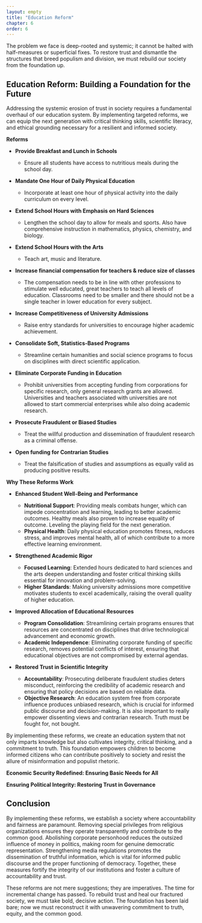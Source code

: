 ```yaml
---
layout: empty
title: "Education Reform"
chapter: 6
order: 6
---
```


The problem we face is deep-rooted and systemic; it cannot be halted with half-measures or superficial fixes. To restore trust and dismantle the structures that breed populism and division, we must rebuild our society from the foundation up.

## Education Reform: Building a Foundation for the Future

Addressing the systemic erosion of trust in society requires a fundamental overhaul of our education system. By implementing targeted reforms, we can equip the next generation with critical thinking skills, scientific literacy, and ethical grounding necessary for a resilient and informed society.

**Reforms**

- **Provide Breakfast and Lunch in Schools**
  - Ensure all students have access to nutritious meals during the school day.

- **Mandate One Hour of Daily Physical Education**
  - Incorporate at least one hour of physical activity into the daily curriculum on every level.

- **Extend School Hours with Emphasis on Hard Sciences**
  - Lengthen the school day to allow for meals and sports. Also have comprehensive instruction in mathematics, physics, chemistry, and biology.

- **Extend School Hours with the Arts**
  - Teach art, music and literature.

- **Increase financial compensation for teachers & reduce size of classes**
  - The compensation needs to be in line with other professions to stimulate well educated, great teachers to teach all levels of education. Classrooms need to be smaller and there should not be a single teacher in lower education for every subject. 

- **Increase Competitiveness of University Admissions**
  - Raise entry standards for universities to encourage higher academic achievement.

- **Consolidate Soft, Statistics-Based Programs**
  - Streamline certain humanities and social science programs to focus on disciplines with direct scientific application.

- **Eliminate Corporate Funding in Education**
  - Prohibit universities from accepting funding from corporations for specific research, only general research grants are allowed. Universities and teachers associated with universities are not allowed to start commercial enterprises while also doing academic research.

- **Prosecute Fraudulent or Biased Studies**
  - Treat the willful production and dissemination of fraudulent research as a criminal offense.

- **Open funding for Contrarian Studies**
  - Treat the falsification of studies and assumptions as equally valid as producing positive results.

**Why These Reforms Work**

- **Enhanced Student Well-Being and Performance**
  - **Nutritional Support**: Providing meals combats hunger, which can impede concentration and learning, leading to better academic outcomes. Healthy meals also proven to increase equality of outcome. Leveling the playing field for the next generation.
  - **Physical Health**: Daily physical education promotes fitness, reduces stress, and improves mental health, all of which contribute to a more effective learning environment.

- **Strengthened Academic Rigor**
  - **Focused Learning**: Extended hours dedicated to hard sciences and the arts deepen understanding and foster critical thinking skills essential for innovation and problem-solving.
  - **Higher Standards**: Making university admissions more competitive motivates students to excel academically, raising the overall quality of higher education.

- **Improved Allocation of Educational Resources**
  - **Program Consolidation**: Streamlining certain programs ensures that resources are concentrated on disciplines that drive technological advancement and economic growth.
  - **Academic Independence**: Eliminating corporate funding of specific research, removes potential conflicts of interest, ensuring that educational objectives are not compromised by external agendas.

- **Restored Trust in Scientific Integrity**
  - **Accountability**: Prosecuting deliberate fraudulent studies deters misconduct, reinforcing the credibility of academic research and ensuring that policy decisions are based on reliable data.
  - **Objective Research**: An education system free from corporate influence produces unbiased research, which is crucial for informed public discourse and decision-making. It is also important to really empower dissenting views and contrarian research. Truth must be fought for, not bought.

By implementing these reforms, we create an education system that not only imparts knowledge but also cultivates integrity, critical thinking, and a commitment to truth. This foundation empowers children to become informed citizens who can contribute positively to society and resist the allure of misinformation and populist rhetoric.

**Economic Security Redefined: Ensuring Basic Needs for All**


**Ensuring Political Integrity: Restoring Trust in Governance**




## Conclusion

By implementing these reforms, we establish a society where accountability and fairness are paramount. Removing special privileges from religious organizations ensures they operate transparently and contribute to the common good. Abolishing corporate personhood reduces the outsized influence of money in politics, making room for genuine democratic representation. Strengthening media regulations promotes the dissemination of truthful information, which is vital for informed public discourse and the proper functioning of democracy. Together, these measures fortify the integrity of our institutions and foster a culture of accountability and trust.

These reforms are not mere suggestions; they are imperatives. The time for incremental change has passed. To rebuild trust and heal our fractured society, we must take bold, decisive action. The foundation has been laid bare; now we must reconstruct it with unwavering commitment to truth, equity, and the common good.






